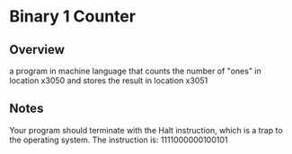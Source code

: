 # Binary 1 Counter

## Overview  
a program in machine language that counts the number of	"ones" in location x3050 and stores the result in location x3051

## Notes  
Your program should terminate with the Halt instruction, which is a	trap to the operating system. The instruction is: 1111000000100101  